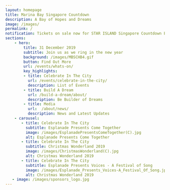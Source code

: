 ```yaml
---
layout: homepage
title: Marina Bay Singapore Countdown
description: A Bay of Hopes and Dreams
image: /images/
permalink: /
notification: Tickets on sale now for STAR ISLAND Singapore Countdown Edition 2019 - 2020 
sections:
    - hero:
        title: 31 December 2019
        subtitle: Join us as we ring in the new year
        background: /images/MBSCHB4.gif
        button: Find Out More
        url: /events/whats-on/
        key_highlights:
        - title: Celebrate In The City
          url: /events/celebrate-in-the-city/
          description: List of Events
        - title: Build A Dream
          url: /build-a-dream/about/
          description: Be Builder of Dreams
        - title: Media
          url: 	/about/news/
          description: News and Latest Updates 
    - carousel:
       - title: Celebrate In The City
         subtitle: Esplanade Presents Come Together
         image: /images/EsplanadePresentsComeTogether(C).jpg
         alt: Esplanade Presents Come Together
       - title: Celebrate In The City 
         subtitle: Christmas Wonderland 2019
         image: /images/ChristmasWonderland(C).jpg
         alt: Christmas Wonderland 2019
       - title: Celebrate In The City
         subtitle: Esplanade Presents Voices - A Festival of Song
         image: /images/Esplanade_Presents_Voices-A_Festival_Of_Song.jpg
         alt: Christmas Wonderland 2019
   - image: /images/sponsors_logo.jpg
---
```

